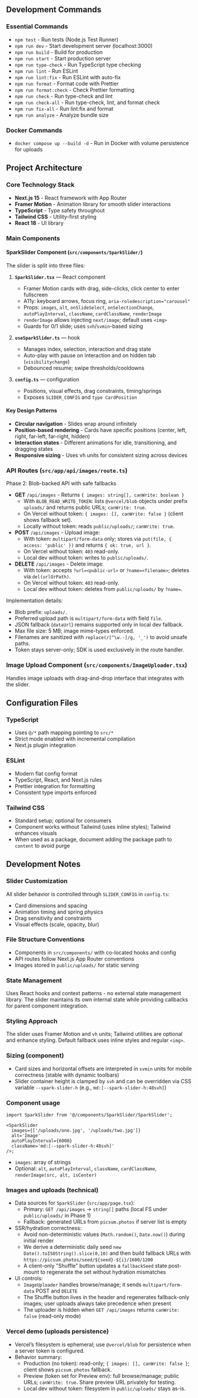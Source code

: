## Development Commands

### Essential Commands

- `npm test` - Run tests (Node.js Test Runner)
- `npm run dev` - Start development server (localhost:3000)
- `npm run build` - Build for production
- `npm run start` - Start production server
- `npm run type-check` - Run TypeScript type checking
- `npm run lint` - Run ESLint
- `npm run lint:fix` - Run ESLint with auto-fix
- `npm run format` - Format code with Prettier
- `npm run format:check` - Check Prettier formatting
- `npm run check` - Run type-check and lint
- `npm run check-all` - Run type-check, lint, and format check
- `npm run fix-all` - Run lint:fix and format
- `npm run analyze` - Analyze bundle size

### Docker Commands

- `docker compose up --build -d` - Run in Docker with volume persistence for uploads

## Project Architecture

### Core Technology Stack

- **Next.js 15** - React framework with App Router
- **Framer Motion** - Animation library for smooth slider interactions
- **TypeScript** - Type safety throughout
- **Tailwind CSS** - Utility-first styling
- **React 18** - UI library

### Main Components

#### SparkSlider Component (`src/components/SparkSlider/`)

The slider is split into three files:

1. **`SparkSlider.tsx`** — React component
   - Framer Motion cards with drag, side-clicks, click center to enter fullscreen
   - A11y: keyboard arrows, focus ring, `aria-roledescription="carousel"`
   - Props: `images`, `alt`, `onSlideSelect`, `onSelectionChange`, `autoPlayInterval`, `className`, `cardClassName`, `renderImage`
   - `renderImage` allows injecting `next/image`; default uses `<img>`
   - Guards for 0/1 slide; uses `svh`/`svmin`-based sizing

2. **`useSparkSlider.ts`** — hook
   - Manages index, selection, interaction and drag state
   - Auto-play with pause on interaction and on hidden tab (`visibilitychange`)
   - Debounced resume; swipe thresholds/cooldowns

3. **`config.ts`** — configuration
   - Positions, visual effects, drag constraints, timing/springs
   - Exposes `SLIDER_CONFIG` and `type CardPosition`

#### Key Design Patterns

- **Circular navigation** - Slides wrap around infinitely
- **Position-based rendering** - Cards have specific positions (center, left, right, far-left, far-right, hidden)
- **Interaction states** - Different animations for idle, transitioning, and dragging states
- **Responsive sizing** - Uses vh units for consistent sizing across devices

### API Routes (`src/app/api/images/route.ts`)

Phase 2: Blob-backed API with safe fallbacks

- **GET** `/api/images` - Returns `{ images: string[], canWrite: boolean }`
  - With `BLOB_READ_WRITE_TOKEN`: lists `@vercel/blob` objects under prefix `uploads/` and returns public URLs; `canWrite: true`.
  - On Vercel without token: `{ images: [], canWrite: false }` (client shows fallback set).
  - Locally without token: reads `public/uploads/`; `canWrite: true`.
- **POST** `/api/images` - Upload image:
  - With token: `multipart/form-data` only; stores via `put(file, { access: 'public' })` and returns `{ ok: true, url }`.
  - On Vercel without token: `403` read-only.
  - Local dev without token: writes to `public/uploads/`.
- **DELETE** `/api/images` - Delete image:
  - With token: accepts `?url=<public-url>` or `?name=<filename>`; deletes via `del(urlOrPath)`.
  - On Vercel without token: `403` read-only.
  - Local dev without token: deletes from `public/uploads/` by `?name=`.

Implementation details:

- Blob prefix: `uploads/`.
- Preferred upload path is `multipart/form-data` with field `file`.
- JSON fallback (`dataUrl`) remains supported only in local dev fallback.
- Max file size: 5 MB; image mime-types enforced.
- Filenames are sanitized with `replace(/[^\w.-]/g, '_')` to avoid unsafe paths.
- Token stays server-only; SDK is used exclusively in the route handler.

### Image Upload Component (`src/components/ImageUploader.tsx`)

Handles image uploads with drag-and-drop interface that integrates with the slider.

## Configuration Files

### TypeScript

- Uses `@/*` path mapping pointing to `src/*`
- Strict mode enabled with incremental compilation
- Next.js plugin integration

### ESLint

- Modern flat config format
- TypeScript, React, and Next.js rules
- Prettier integration for formatting
- Consistent type imports enforced

### Tailwind CSS

- Standard setup; optional for consumers
- Component works without Tailwind (uses inline styles); Tailwind enhances visuals
- When used as a package, document adding the package path to `content` to avoid purge

## Development Notes

### Slider Customization

All slider behavior is controlled through `SLIDER_CONFIG` in `config.ts`:

- Card dimensions and spacing
- Animation timing and spring physics
- Drag sensitivity and constraints
- Visual effects (scale, opacity, blur)

### File Structure Conventions

- Components in `src/components/` with co-located hooks and config
- API routes follow Next.js App Router conventions
- Images stored in `public/uploads/` for static serving

### State Management

Uses React hooks and context patterns - no external state management library. The slider maintains its own internal state while providing callbacks for parent component integration.

### Styling Approach

The slider uses Framer Motion and `vh` units; Tailwind utilities are optional and enhance styling. Default fallback uses inline styles and regular `<img>`.

### Sizing (component)

- Card sizes and horizontal offsets are interpreted in `svmin` units for mobile correctness (stable with dynamic toolbars)
- Slider container height is clamped by `svh` and can be overridden via CSS variable `--spark-slider-h` (e.g., `md:[--spark-slider-h:48svh]`)

### Component usage

```tsx
import SparkSlider from '@/components/SparkSlider/SparkSlider';

<SparkSlider
  images={['/uploads/one.jpg', '/uploads/two.jpg']}
  alt='Image'
  autoPlayInterval={6000}
  className='md:[--spark-slider-h:48svh]'
/>;
```

- `images`: array of strings
- Optional: `alt`, `autoPlayInterval`, `className`, `cardClassName`, `renderImage(src, alt, isCenter)`

### Images and uploads (technical)

- Data sources for `SparkSlider` (`src/app/page.tsx`):
  - Primary: `GET /api/images` → `string[]` paths (local FS under `public/uploads/` in Phase 1)
  - Fallback: generated URLs from `picsum.photos` if server list is empty
- SSR/hydration correctness:
  - Avoid non-deterministic values (`Math.random()`, `Date.now()`) during initial render
  - We derive a deterministic daily seed `new Date().toISOString().slice(0,10)` and then build
    fallback URLs with `https://picsum.photos/seed/${seed}-${i}/1600/1200`
  - A client-only "Shuffle" button updates a `fallbackSeed` state post-mount to regenerate the set without hydration mismatches
- UI controls:
  - `ImageUploader` handles browse/manage; it sends `multipart/form-data` POST and `DELETE`
  - The Shuffle button lives in the header and regenerates fallback-only images; user uploads always take precedence when present
  - The uploader is hidden when `GET /api/images` returns `canWrite: false` (read-only mode)

### Vercel demo (uploads persistence)

- Vercel’s filesystem is ephemeral; use `@vercel/blob` for persistence when a server token is configured.
- Behavior summary:
  - Production (no token): read-only; `{ images: [], canWrite: false }`; client shows `picsum.photos` fallback.
  - Preview (token set for Preview env): full browse/manage; public URLs; `canWrite: true`. Share preview URL privately for testing.
  - Local dev without token: filesystem in `public/uploads/` stays as-is.

